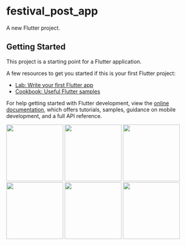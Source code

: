 # festival_post_app

A new Flutter project.

## Getting Started

This project is a starting point for a Flutter application.

A few resources to get you started if this is your first Flutter project:

- [Lab: Write your first Flutter app](https://docs.flutter.dev/get-started/codelab)
- [Cookbook: Useful Flutter samples](https://docs.flutter.dev/cookbook)

For help getting started with Flutter development, view the
[online documentation](https://docs.flutter.dev/), which offers tutorials,
samples, guidance on mobile development, and a full API reference.

<p>
  <img src="https://github.com/Jenish09x/festival_post_app/assets/134168824/fcf8b2c0-bba4-4c0e-be41-52a00ac228df"hight="500"width="150">
  <img src="https://github.com/Jenish09x/festival_post_app/assets/134168824/909b2e40-bb76-43e7-96df-d34fe8cb2230"hight="500"width="150">
  <img src="https://github.com/Jenish09x/festival_post_app/assets/134168824/8c635ec8-38ba-48d9-a879-f3a524c01c9a"hight="500"width="150">
  <img src="https://github.com/Jenish09x/festival_post_app/assets/134168824/c3e17616-809c-4484-8ff3-ba2a6b56abcc"hight="500"width="150">
   <img src="https://github.com/Jenish09x/festival_post_app/assets/134168824/85f2624e-3748-44a8-8c0c-076aa501e569"hight="500"width="150">
   <img src="https://github.com/Jenish09x/festival_post_app/assets/134168824/f588fcbe-fb2e-4c5d-b64d-a930506a3e87"hight="500"width="150">
</p>
